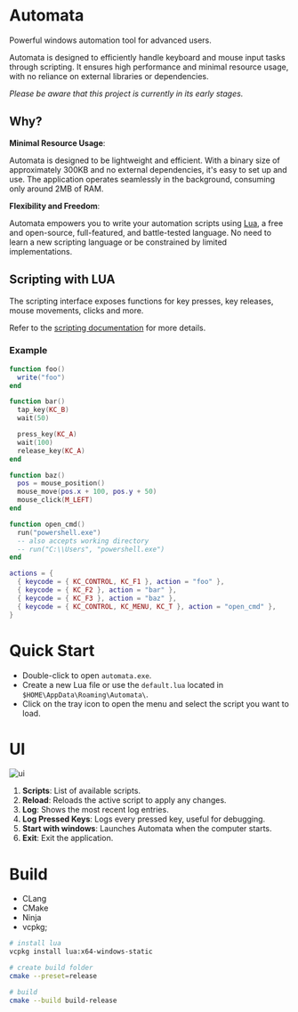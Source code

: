 # Automata
Powerful windows automation tool for advanced users.

Automata is designed to efficiently handle keyboard and mouse input tasks through scripting.
It ensures high performance and minimal resource usage, with no reliance on external libraries or dependencies.

*Please be aware that this project is currently in its early stages.*

## Why?

**Minimal Resource Usage**:

Automata is designed to be lightweight and efficient. With a binary size of approximately 300KB and no external dependencies, it's easy to set up and use. The application operates seamlessly in the background, consuming only around 2MB of RAM.

**Flexibility and Freedom**:

Automata empowers you to write your automation scripts using [Lua](https://www.lua.org/), a free and open-source, full-featured, and battle-tested language. No need to learn a new scripting language or be constrained by limited implementations.

## Scripting with LUA
The scripting interface exposes functions for key presses, key releases, mouse movements, clicks and more.

Refer to the [scripting documentation](doc/scripting.md) for more details.

### Example

```lua
function foo()
  write("foo")
end

function bar()
  tap_key(KC_B)
  wait(50)

  press_key(KC_A)
  wait(100)
  release_key(KC_A)
end

function baz()
  pos = mouse_position()
  mouse_move(pos.x + 100, pos.y + 50)
  mouse_click(M_LEFT)
end

function open_cmd()
  run("powershell.exe")
  -- also accepts working directory
  -- run("C:\\Users", "powershell.exe")
end

actions = {
  { keycode = { KC_CONTROL, KC_F1 }, action = "foo" },
  { keycode = { KC_F2 }, action = "bar" },
  { keycode = { KC_F3 }, action = "baz" },
  { keycode = { KC_CONTROL, KC_MENU, KC_T }, action = "open_cmd" },
}
```

# Quick Start

- Double-click to open `automata.exe`.
- Create a new Lua file or use the `default.lua` located in `$HOME\AppData\Roaming\Automata\`.
- Click on the tray icon to open the menu and select the script you want to load.

# UI

![ui](https://github.com/fbeline/automata/assets/5730881/39e1affb-cd3e-402b-b1ae-daeb413e7a94)

1. **Scripts**: List of available scripts.
1. **Reload**: Reloads the active script to apply any changes.
1. **Log**: Shows the most recent log entries.
1. **Log Pressed Keys**: Logs every pressed key, useful for debugging.
1. **Start with windows**: Launches Automata when the computer starts.
1. **Exit**: Exit the application.

# Build

- CLang
- CMake
- Ninja
- vcpkg; 

```bash
# install lua
vcpkg install lua:x64-windows-static

# create build folder 
cmake --preset=release

# build
cmake --build build-release
```
